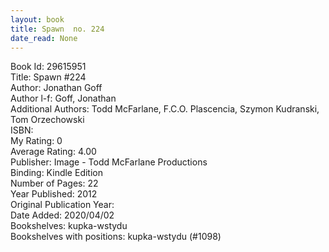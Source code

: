 ```yaml
---
layout: book
title: Spawn  no. 224
date_read: None
---
```


Book Id: 29615951<br />
Title: Spawn #224<br />
Author: Jonathan Goff<br />
Author l-f: Goff, Jonathan<br />
Additional Authors: Todd McFarlane, F.C.O. Plascencia, Szymon Kudranski, Tom Orzechowski<br />
ISBN: <br />
My Rating: 0<br />
Average Rating: 4.00<br />
Publisher: Image - Todd McFarlane Productions<br />
Binding: Kindle Edition<br />
Number of Pages: 22<br />
Year Published: 2012<br />
Original Publication Year: <br />
Date Added: 2020/04/02<br />
Bookshelves: kupka-wstydu<br />
Bookshelves with positions: kupka-wstydu (#1098)<br />

